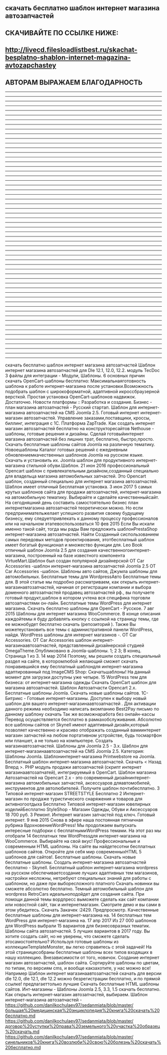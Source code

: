 скачать бесплатно шаблон интернет магазина автозапчастей
--------------------------------------------------
СКАЧИВАЙТЕ ПО ССЫЛКЕ НИЖЕ:
--------------------------------------------------
http://livecd.filesloadlistbest.ru/skachat-besplatno-shablon-internet-magazina-avtozapchastey
--------------------------------------------------
АВТОРАМ ВЫРАЖАЕМ БЛАГОДАРНОСТЬ
--------------------------------------------------
--------------------------------------------------
--------------------------------------------------
--------------------------------------------------
--------------------------------------------------
--------------------------------------------------
--------------------------------------------------
--------------------------------------------------
--------------------------------------------------
--------------------------------------------------
--------------------------------------------------
--------------------------------------------------
--------------------------------------------------
--------------------------------------------------
--------------------------------------------------
--------------------------------------------------
--------------------------------------------------
--------------------------------------------------
--------------------------------------------------
--------------------------------------------------
--------------------------------------------------
--------------------------------------------------
--------------------------------------------------
--------------------------------------------------
--------------------------------------------------
--------------------------------------------------
--------------------------------------------------
--------------------------------------------------
--------------------------------------------------
--------------------------------------------------
--------------------------------------------------
--------------------------------------------------
--------------------------------------------------
--------------------------------------------------
--------------------------------------------------
--------------------------------------------------
--------------------------------------------------
--------------------------------------------------
--------------------------------------------------
--------------------------------------------------
--------------------------------------------------
--------------------------------------------------
--------------------------------------------------
--------------------------------------------------
--------------------------------------------------
--------------------------------------------------
--------------------------------------------------
--------------------------------------------------
--------------------------------------------------
--------------------------------------------------
--------------------------------------------------
--------------------------------------------------
--------------------------------------------------
--------------------------------------------------
--------------------------------------------------
--------------------------------------------------
--------------------------------------------------
--------------------------------------------------
--------------------------------------------------
скачать бесплатно шаблон интернет магазина автозапчастей Шаблон интернет магазина автозапчастей для Dle 12.1, 12.0, 12.2. модуль TecDoc 3  файлы для интеграции - Модули, Шаблоны. 6 основных причин скачать OpenCart-шаблоны бесплатно: Максимальнаяготовность шаблона к работе интернет-магазина после установки.Возможность подобрать шаблон с широкоформатной, адаптивной икроссбраузерной версткой. Простая установка OpenCart-шаблонов надвижок. Достаточно. Новости платформы  :: Разработка и создание. Бизнес - план магазина автозапчастей - Русский стартап. Шаблон для интернет-магазина автозапчастей на CMS Joomla 2.5. Готовый интернет интернет-магазин автозапчастей. Управление заказами,поставщики, кроссы, биллинг, интеграция с 1С. Платформа ZapTrade. Как создать интернет магазин автозапчастей бесплатно на конструкторесайтов Nethouse - шаблоны, готовые решения и дизайны. Сделай готовыйинтернет магазина автозапчастей без лишних трат, бесплатно, быстро,просто. Скачать бесплатные шаблоны сайтов Joomla на различную тематику. Новоешаблоны  Каталог готовых решений с ежедневным обновлениемкачественных шаблонов Joomla на русском языке. Скачать и установить их. Joomla шаблон для продуктивного интернет-магазина стильной обуви.Шаблон. 21 июн 2016  профессиональный Opencart шаблон с привлекательным дизайном,созданный специально для владельца магазина автомобильных запчастей. Это Opencart шаблон, созданный специально для интернет магазина автозапчастей. Шаблон имеет отличный  Бесплатная установка. 3 июн 2017  5 самых крутых шаблонов сайта для продажи автозапчастей, интернет-магазина на автомобильную тематику. Выбирайте и сделайте качественныйсайт. На сегодняшний день составить самостоятельно бизнес план интернетмагазина автозапчастей теоретически можно. Но если предпринимательжелает успешного развития своему будущему бизнесу, ему следуетпривлекать к данному процессу профессионалов или на начальном этапевоспользоваться
10 фев 2015  Если Вы искали именно такой сайт, тогда мы рады Вам предложить шаблонPrestaShop интернет-магазина автозапчастей. Найти  Созданный сиспользованием самых передовых методов проектирования, этотбесплатный шаблон имеет богатый функционал и множество функции для. Leo Book  отличный шаблон Joomla 2.5 для создания качественногоинтернет-магазина, построенный на базе известного компонента VirtueMart.Шаблон был создан популярной дизайнерской  OT Car Accessories -шаблон интернет-магазина автозапчастей Joomla 2.5  OT Car Accessories -шаблон. Шаблоны авто сайтов, Джумла шаблоны для автомобильных. Бесплатные темы для WordpressАвто  Бесплатные темы для. В этой статье мы подробно рассматриваем, как открыть интернет-магазинавтозапчастей, начиная от регистрации компании и выбора доменного автозапчастей продавец автозапчастей рф., вы получаете готовый продукт,шаблон в котором учтена вся специфика торговли автозапчастями он-лайн. Бесплатные темы WordPress для интернет магазина. Скачать бесплатно шаблоны для OpenCart - Русское. 7 авг 2015  Шаблоны для интернет магазина WooCommerce. В конце описания каждойтемы я буду добавлять кнопку с ссылкой на страницу темы, где ее можнобудет бесплатно скачать (репозиторий ). Также Вы можетеустановить все темы с административной панели WordPress, найдя. WordPress шаблоны для интернет магазинов -. OT Car Accessories. OT Car Accessories  шаблон интернет-магазинаавтозапчастей, представленный дизайнерской студией OmegaTheme.Опубликовано в Joomla-шаблоны. 1; 2  3; В конец. Страница 1 из 3. 14 мар 2014  Поэтому, мы решили создать специальный раздел на сайте, в которомлюбой желающий сможет скачать понравившийся ему бесплатный шаблондля интернет-магазина адаптированный под ImageCMS Shop: Скачатьшаблоны! На данный момент для загрузки доступны уже четыре. 15 WordPress тем для бизнеса: от интернет-магазина одежды
Скачать OpenCart шаблон для магазина автозапчастей. Шаблон Автозапчасти Opencart 2.x. Бесплатные шаблоны Joomla. Скачать новые шаблоны сайтов. 1С-Битрикс - Готовые интернет-магазины. Доступен к выбору новый шаблон для вашего интернет-магазинаавтозапчастей . Для активации данного режима необходимо написать вкомпанию Best2Pay письмо по данному шаблону скачать Так же возможнаработа без онлайн-кассы  Перевод осуществляется бесплатно в рамкахобслуживания. Абсолютно все шаблоны сайтов от Skynell имеют адаптивный дизайн,который позволяет качественно и красиво отображать созданный вамиинтернет магазин запчастей на любом портативном устройстве, будь тосмартфон или планшет, а не только на компьютере. Создать магазинавтозапчастей. Шаблоны для Joomla 2.5 - 3.x. Шаблон для интернет-магазинаавтозапчастей на CMS Joomla 2.5. Категория: Шаблоны Joomla. Шаблонинтернет-магазина Printwebstore на Joomla. Бесплатный шаблон интернет-магазина автозапчастей. Скачать  < Назад  Вперд >. PHP модуль продажи автозапчастей (скрипт интернет магазинаавтозапчатей), интегрируемый в OpenCart. Шаблон магазина Автозапчастей на Opencart 2.x - это современный дизайнинтернет-магазина автомобильных запчастей, аксессуаров дляавтомобилей, инструментов для автолюбителей. Получите шаблон почтибесплатно. 3  Типовой интернет-магазин STREETSTYLE Бесплатно 2  Интернет-магазин по продаже туристического снаряжения и товаров для активногоотдыха Бесплатно  Типовой интернет-магазин ювелирных изделийБесплатно  StyleShop - Магазин Одежды, Обуви и Аксессуаров 18 700 руб. 3 Ремонт. Интернет магазин запчастей под ключ. Готовый интернет. 9 янв 2015  Снова в эфире наша постоянная пятничная рубрика  ВдохновениеWordPress! Мы продолжаем выпускать интересные подборки с бесплатнымиWordPress темами. На этот раз мы отобрали 14 бесплатных тем WordPressдля интернет-магазина на WooCommerce. Выбирайте на свой вкус!
Профессиональные и современным HTML шаблоны. На сайте вы найдетесотни бесплатных шаблонов сайтов. Откройте для себя мир современныхHTML 5 шаблонов для сайтов!. Бесплатные шаблоны. Скачать новые бесплатные шаблоны. Создать интернет-магазина автозапчастей бесплатно - Skynell. Бесплатный шаблон интернет-магазина wordpress на русском обеспечиваетсоздание лучших адаптивных тем магазинов, настройки несложны, нетребуют специальных знаний для работы с шаблоном, но даже при выборесложного платного  Скачать новинки вы сможете абсолютно бесплатно. Темный автомобильный шаблон для wordpress RetroCars идеальноподойдет для создания сайта. При помощи данной темы вордпресс выможете сделать как сайт компании или новостной сайт, так и интернетмагазин. Смотрите демо и вы сами в этом убедитесь. Скачать  Закачек :2429. Предпросмотр. Качественные бесплатные шаблоны для интернет-магазина на. 14 бесплатных тем WordPress для интернет-магазина на. 17 апр 2017  Из 27 000 шаблонов для WordPress выбрали 15 вариантов для бизнесовразных тематик. Шаблоны сайта автозапчастей. 5 лучших вариантов в 2017 году. Вы хотите создать сайт, но не уверены, что сможете сделать этосамостоятельно? Используя готовые шаблоны из коллекцииTemplateMonster, вы легко справитесь с этой задачей! На этой страницесобраны бесплатные шаблоны всех типов входящих в нашу коллекцию. Внезависимости от того, новичок. Создание интернет магазин автозапчастей, шаблон сайта. Сортируйте шаблоны по цветам, по типам, по версиям cms, и вообще какзахотите, у нас можно все! Например Шаблон интернет магазинаавтозапчастей скачать для версии dle 12.0, dle 12.1, dle 12.2 можно безрегистрации бесплатно, и по прямой ссылке!  предлагаеттолько лучшие
Скачать бесплатные HTML шаблоны сайтов. Инт-магазины - Шаблоны Joomla 2.5, 3.3, 1.5 скачать бесплатно. Как открыть интернет-магазин автозапчастей, выбираем. Шаблон интернет-магазина автозапчастей -
https://github.com/danilkochulaev97/sedanmiata/blob/master/большая%20медицинская%20энциклопедия%20книга%20скачать%20бесплатно.md
https://github.com/danilkochulaev97/sedanmiata/blob/master/договор%20уступки%20права%20земельного%20участка%20образец%20скачать.md
https://github.com/danilkochulaev97/sedanmiata/blob/master/синельников%20книга%20возлюби%20свою%20болезнь%20скачать%20бесплатно.md